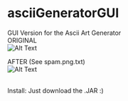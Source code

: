 # asciiGeneratorGUI
GUI Version for the Ascii Art Generator<br /> 
ORIGINAL <br />
![Alt Text](https://github.com/SageTheWizard/asciiGenerator/blob/master/spam.png) <br />

AFTER (See spam.png.txt) <br /> 
![Alt Text](https://github.com/SageTheWizard/asciiGenerator/blob/master/test.PNG) <br /> <br />

Install: Just download the .JAR :) 
